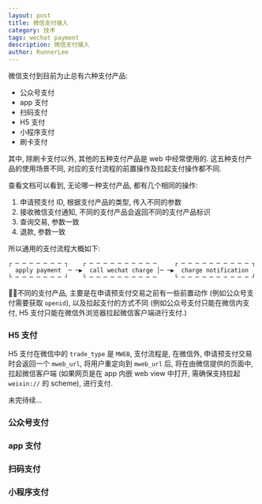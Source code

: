 ```yaml
---
layout: post
title: 微信支付接入
category: 技术
tags: wechat payment
description: 微信支付接入
author: RunnerLee
---
```


微信支付到目前为止总有六种支付产品:

- 公众号支付
- app 支付
- 扫码支付
- H5 支付
- 小程序支付
- 刷卡支付

其中, 除刷卡支付以外, 其他的五种支付产品是 web 中经常使用的. 这五种支付产品的使用场景不同, 对应的支付流程的前置操作及拉起支付操作都不同. 

查看文档可以看到, 无论哪一种支付产品, 都有几个相同的操作:

1. 申请预支付 ID, 根据支付产品的类型, 传入不同的参数
2. 接收微信支付通知, 不同的支付产品会返回不同的支付产品标识
3. 查询交易, 参数一致
4. 退款, 参数一致

所以通用的支付流程大概如下:
```
┌ ─ ─ ─ ─ ─ ─ ─ ┐    ┌ ─ ─ ─ ─ ─ ─ ─ ─ ─ ─     ┌ ─ ─ ─ ─ ─ ─ ─ ─ ─ ─ ┐
  apply payment  ─ ─▶  call wechat charge │─ ─▶  charge notification  
└ ─ ─ ─ ─ ─ ─ ─ ┘    └ ─ ─ ─ ─ ─ ─ ─ ─ ─ ─     └ ─ ─ ─ ─ ─ ─ ─ ─ ─ ─ ┘
```

不同的支付产品, 主要是在申请预支付交易之前有一些前置动作 (例如公众号支付需要获取 `openid`), 以及拉起支付的方式不同 (例如公众号支付只能在微信内支付, H5 支付只能在微信外浏览器拉起微信客户端进行支付.)


### H5 支付
H5 支付在微信中的 `trade_type` 是 `MWEB`, 支付流程是, 在微信外, 申请预支付交易时会返回一个 `mweb_url`, 将用户重定向到 `mweb_url` 后, 将在由微信提供的页面中, 拉起微信客户端 (如果网页是在 app 内嵌 web view 中打开, 需确保支持拉起 `weixin://` 的 scheme), 进行支付.

未完待续...

### 公众号支付

### app 支付

### 扫码支付

### 小程序支付

